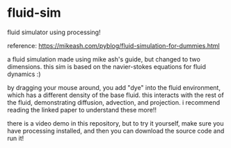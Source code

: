 # fluid-sim
fluid simulator using processing!

reference: https://mikeash.com/pyblog/fluid-simulation-for-dummies.html

a fluid simulation made using mike ash's guide, but changed to two dimensions. this sim is based on the navier-stokes equations for fluid dynamics :)

by dragging your mouse around, you add "dye" into the fluid environment, which has a different density of the base fluid. this interacts with the rest of the fluid, demonstrating diffusion, advection, and projection. i recommend reading the linked paper to understand these more!!

there is a video demo in this repository, but to try it yourself, make sure you have processing installed, and then you can download the source code and run it!
